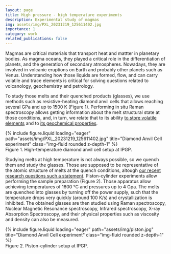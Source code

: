 ```yaml
---
layout: page
title: High pressure - high temperature experiments
description: Experimental study of magmas
img: assets/img/PXL_20231219_125611402.jpg
importance: 1
category: work
related_publications: false
---
```


Magmas are critical materials that transport heat and mattter in planetary bodies. As magma oceans, they played a critical role in the differentiation of planets, and the generation of secondary atmospheres. Nowadays, they are involved in volcanic eruptions on Earth and probably other planets such as Venus. Understanding how those liquids are formed, flow, and can carry volatile and trace elements is critical for solving questions related to volcanology, geochemistry and petrology.

To study those melts and their quenched products (glasses), we use methods such as resistive-heating diamond anvil cells that allows reaching several GPa and up to 1500 K (Figure 1). Performing in situ Raman spectroscopy allows getting information about the melt structural state at those conditions, and, in turn, we relate that to its ability [to store volatile elements](https://comptes-rendus.academie-sciences.fr/geoscience/item/CRGEOS_2022__354_S1_A7_0/) and to [its geochemical properties](https://doi.org/10.1002/2017JB014262).

<div class="row justify-content-sm-center">
    <div class="col-sm-8 mt-3 mt-md-0">
        {% include figure.liquid loading="eager" path="assets/img/PXL_20231219_125611402.jpg" title="Diamond Anvil Cell experiment" class="img-fluid rounded z-depth-1" %}
    </div>
</div>
<div class="caption">
    Figure 1. High-temperature diamond anvil cell setup at IPGP.
</div>

Studying melts at high temperature is not always possible, so we quench them and study the glasses. Those are supposed to be representative of the atomic structure of melts at the quench conditions, altough [our recent research questions such a statement](https://comptes-rendus.academie-sciences.fr/geoscience/item/CRGEOS_2022__354_S1_A7_0/). Piston-cylinder experiments allow performing the sample preparation (Figure 2). Those apparatus allow achieving temperatures of 1600 °C and pressures up to 4 Gpa. The melts are quenched into glasses by turning off the power supply, such that the temperature drops very quickly (around 100 K/s) and crystallization is inhibited. The obtained glasses are then studied using Raman spectroscopy, Nuclear Magnetic Resonance spectroscopy, Infrared spectroscopy, X-ray Absorption Spectroscopy, and their physical properties such as viscosity and density can also be measured.

<div class="row justify-content-sm-center">
    <div class="col-sm-8 mt-3 mt-md-0">
        {% include figure.liquid loading="eager" path="assets/img/piston.jpg" title="Diamond Anvil Cell experiment" class="img-fluid rounded z-depth-1" %}
    </div>
</div>
<div class="caption">
    Figure 2. Piston-cylinder setup at IPGP.
</div>